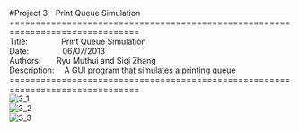 #Project 3 - Print Queue Simulation
===============================================================================<br>
Title:&emsp;&emsp;&emsp;&emsp;&nbsp;Print Queue Simulation<br>
Date:&emsp;&emsp;&emsp;&emsp;&nbsp;06/07/2013<br>
Authors:&emsp;&emsp;Ryu Muthui and Siqi Zhang<br>
Description:&emsp;&nbsp;A GUI program that simulates a printing queue<br>
===============================================================================<br>
![3_1](https://cloud.githubusercontent.com/assets/10789046/24318643/be28c0bc-10c5-11e7-89c4-4965a53b74eb.jpg)<br>
![3_2](https://cloud.githubusercontent.com/assets/10789046/24318644/c1b4d978-10c5-11e7-8656-79dab02025fe.jpg)<br>
![3_3](https://cloud.githubusercontent.com/assets/10789046/24318645/c45cde96-10c5-11e7-908c-68409f751be9.jpg)<br>
